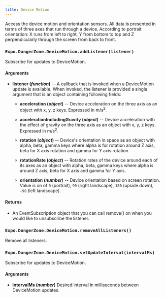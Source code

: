 ```yaml
---
title: Device Motion
---
```


Access the device motion and orientation sensors. All data is presented in terms of three axes that run through a device. According to portrait orientation: X runs from left to right, Y from bottom to top and Z perpendicularly through the screen from back to front.

### `Expo.DangerZone.DeviceMotion.addListener(listener)`

Subscribe for updates to DeviceMotion.

#### Arguments

-   **listener (_function_)** -- A callback that is invoked when a
    DeviceMotion update is available. When invoked, the listener is
    provided a single argument that is an object containing following fields:
    
    -   **acceleration (_object_)** -- Device acceleration on the three axis as an object with x, y, z keys. Expressed in m/s<sup>2</sup>.
    
    -   **accelerationIncludingGravity (_object_)** -- Device acceleration with the effect of gravity on the three axis as an object with x, y, z keys. Expressed in m/s<sup>2</sup>.
    
    -   **rotation (_object_)** -- Device's orientation in space as an object with alpha, beta, gamma keys where alpha is for rotation around Z axis, beta for X axis rotation and gamma for Y axis rotation.
    
    -   **rotationRate (_object_)** -- Rotation rates of the device around each of its axes as an object with alpha, beta, gamma keys where alpha is around Z axis, beta for X axis and gamma for Y axis.
    
    -   **orientation (_number_)** -- Device orientation based on screen rotation. Value is on of `0` (portrait), `90` (right landscape), `180` (upside down), `-90` (left landscape).

#### Returns

-   An EventSubscription object that you can call remove() on when you
    would like to unsubscribe the listener.

### `Expo.DangerZone.DeviceMotion.removeAllListeners()`

Remove all listeners.

### `Expo.DangerZone.DeviceMotion.setUpdateInterval(intervalMs)`

Subscribe for updates to DeviceMotion.

#### Arguments

-   **intervalMs (_number_)** Desired interval in milliseconds between
    DeviceMotion updates.
